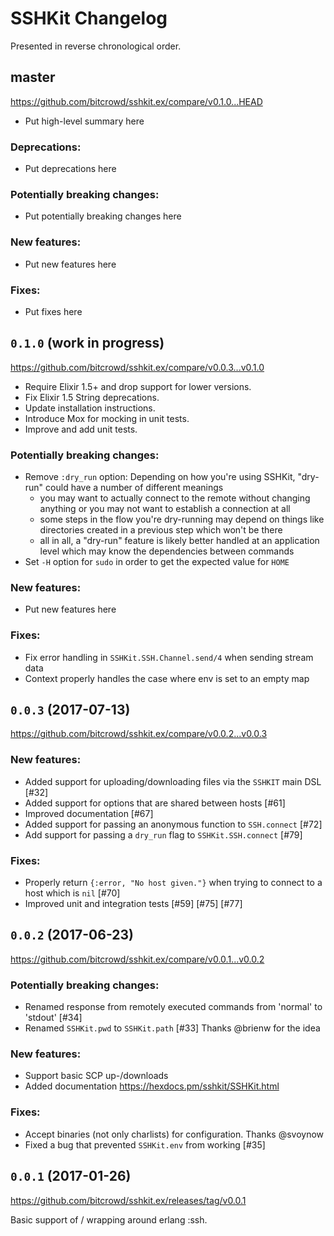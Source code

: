 # SSHKit Changelog

Presented in reverse chronological order.

## master

https://github.com/bitcrowd/sshkit.ex/compare/v0.1.0...HEAD

* Put high-level summary here

### Deprecations:

* Put deprecations here

### Potentially breaking changes:

* Put potentially breaking changes here

### New features:

* Put new features here

### Fixes:

* Put fixes here

## `0.1.0` (work in progress)

https://github.com/bitcrowd/sshkit.ex/compare/v0.0.3...v0.1.0

* Require Elixir 1.5+ and drop support for lower versions.
* Fix Elixir 1.5 String deprecations.
* Update installation instructions.
* Introduce Mox for mocking in unit tests.
* Improve and add unit tests.

### Potentially breaking changes:

* Remove `:dry_run` option: Depending on how you're using SSHKit, "dry-run" could have a number of different meanings
  * you may want to actually connect to the remote without changing anything or you may not want to establish a connection at all
  * some steps in the flow you're dry-running may depend on things like directories created in a previous step which won't be there
  * all in all, a "dry-run" feature is likely better handled at an application level which may know the dependencies between commands
* Set `-H` option for `sudo` in order to get the expected value for `HOME`

### New features:

* Put new features here

### Fixes:

* Fix error handling in `SSHKit.SSH.Channel.send/4` when sending stream data
* Context properly handles the case where env is set to an empty map

## `0.0.3` (2017-07-13)

https://github.com/bitcrowd/sshkit.ex/compare/v0.0.2...v0.0.3

### New features:

* Added support for uploading/downloading files via the `SSHKIT` main DSL [#32]
* Added support for options that are shared between hosts [#61]
* Improved documentation [#67]
* Added support for passing an anonymous function to `SSH.connect` [#72]
* Add support for passing a `dry_run` flag to `SSHKit.SSH.connect` [#79]

### Fixes:

* Properly return `{:error, "No host given."}` when trying to connect to a host which is `nil` [#70]
* Improved unit and integration tests [#59] [#75] [#77]

## `0.0.2` (2017-06-23)

https://github.com/bitcrowd/sshkit.ex/compare/v0.0.1...v0.0.2

### Potentially breaking changes:

* Renamed response from remotely executed commands from 'normal' to 'stdout' [#34]
* Renamed `SSHKit.pwd` to `SSHKit.path` [#33] Thanks @brienw for the idea

### New features:

* Support basic SCP up-/downloads
* Added documentation https://hexdocs.pm/sshkit/SSHKit.html

### Fixes:

* Accept binaries (not only charlists) for configuration. Thanks @svoynow
* Fixed a bug that prevented `SSHKit.env` from working [#35]

## `0.0.1` (2017-01-26)

https://github.com/bitcrowd/sshkit.ex/releases/tag/v0.0.1

Basic support of / wrapping around erlang :ssh.
